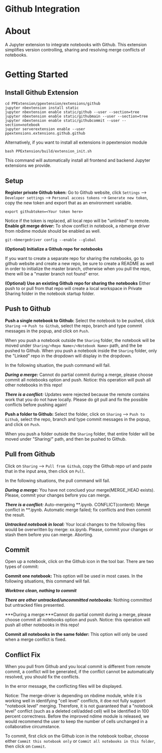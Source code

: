 # Github Integration

# About
A Jupyter extension to integrate notebooks with Github. This extension simplifies version controlling, sharing and resolving merge conflicts of notebooks.

# Getting Started <a id='getstart'></a>

Install Github Extension
---
~~~
cd PPExtension/ppextension/extensions/github
jupyter nbextension install static
jupyter nbextension enable static/github --user --section=tree
jupyter nbextension enable static/githubmain --user --section=tree
jupyter nbextension enable static/githubcommit --user --section=notebook
jupyter serverextension enable --user ppextensions.extensions.github.github
~~~

Alternatively, if you want to install all extensions in ppextension module
~~~
bash PPExtension/build/extension_init.sh
~~~

This command will automatically install all frontend and backend Jupyter extensions we provide.

Setup
---

**Register private Github token:** Go to Github website, click `Settings` --> `Developer settings` --> `Personal access tokens` --> `Generate new token`, copy the new token and export that as an environment variable.
~~~
export githubtoken=<Your token here>
~~~

Notice if the token is replaced, all local repo will be "unlinked" to remote. 
**Enable git merge driver:**
To show conflict in notebook, a nbmerge driver from nbdime module should be enabled as well.
~~~
git-nbmergedriver config --enable --global
~~~

**(Optional) Initialize a Github repo for notebooks**

If you want to create a separate repo for sharing the notebooks, go to github website and create a new repo, be sure to create a README as well in order to initialize the master branch, otherwise when you pull the repo, there will be a "master branch not found" error. 

**(Optional) Use an existing Github repo for sharing the notebooks**
Either push to or pull from that repo will create a local workspace in Private Sharing folder in the notebook startup folder.

Push to Github
---
**Push a single notebook to Github:** Select the notebook to be pushed, click `Sharing` --> `Push to Github`, select the repo, branch and type commit messages in the popup, and click on `Push`.

When you push a notebook outside the `Sharing` folder, the notebook will be moved under `Sharing/<Repo Name>/<Notebook Name>` path, and the be pushed to Github.
When you push a notebook inside the `Sharing` folder, only the "Linked" repo in the dropdown will display in the dropdown.

In the following situation, the push command will fail. 

***During a merge:*** Cannot do partial commit during a merge, please choose commit all notebooks option and push. Notice: this operation will push all other notebooks in this repo!

***There is a conflict:*** Updates were rejected because the remote contains work that you do not have locally. Please do git pull and fix the possible conflicts before pushing again!

**Push a folder to Github:** Select the folder, click on `Sharing` --> `Push to Github`, select the repo, branch and type commit messages in the popup, and click on `Push`. 

When you push a folder outside the `Sharing` folder, that entire folder will be moved under "Sharing/<Repo Name>" path, and then be pushed to Github.


Pull from Github
---
Click on `Sharing` --> `Pull from Github`, copy the Github repo url and paste that in the input area, then click on `Pull`. 

In the following situations, the pull command will fail.

***During a merge:*** You have not conclued your merge(MERGE_HEAD exists). Please, commit your changes before you can merge.

***There is a conflict:*** Auto-mergeing **.ipynb. CONFLICT(content): Merge conflict in **.ipynb. Automatic merge failed; fix conflicts and then commit the result.

***Untracked notebook in local:*** Your local changes to the following files would be overwritten by merge: xx.ipynb. Please, commit your changes or stash them before you can merge. Aborting.

Commit
---
Open up a notebook, click on the Github icon in the tool bar. There are two types of commit:

**Commit one notebook:** This option will be used in most cases. 
In the following situations, this command will fail.

***Worktree clean, nothing to commit***

***There are other untracked/uncommitted notebooks:*** Nothing committed but untracked files presented. 

***During a merge:***Cannot do partial commit during a merge, please choose commit all notebooks option and push. Notice: this operation will push all other notebooks in this repo!

**Commit all notebooks in the same folder:** This option will only be used when a merge conflict is fixed. 


Conflict Fix
---
When you pull from Github and you local commit is different from remote commit, a conflict will be generated, if the conflict cannot be automatically resolved, you should fix the conflicts.

In the error message, the conflicting files will be displayed. 

Notice: The merge-driver is depending on nbdime module,  while it is working well in identifying "cell level" conflicts, it doe not fully support "notebook level" merging. Therefore, it is not guaranteed that a "notebook level" conflict (such as a deleted cell/added cell) will be identified in 100 percent correctness. Before the improved ndime module is released, we would recommend the user to keep the number of cells unchanged in a collaborative circumstance. 

To commit, first click on the Github icon in the notebook toolbar, choose either `Commit this notebook only` or `Commit all notebooks in this folder`, then click on `Commit`. 